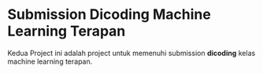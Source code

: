 # Submission Dicoding Machine Learning Terapan

Kedua Project ini adalah project untuk memenuhi submission **dicoding** kelas machine learning terapan.